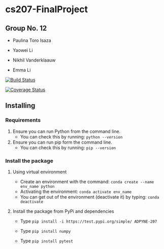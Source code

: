# cs207-FinalProject

## Group No. 12

- 
  Paulina Toro Isaza

- Yaowei Li

- Nikhil Vanderklaauw

- Emma Li


[![Build Status](https://travis-ci.org/PYNE-AD/cs207-FinalProject.svg?branch=master)](https://travis-ci.org/PYNE-AD/cs207-FinalProject)

[![Coverage Status](https://codecov.io/gh/PYNE-AD/cs207-FinalProject/branch/master/graph/badge.svg)](https://codecov.io/gh/PYNE-AD/cs207-FinalProject)



## Installing

### Requirements

1. Ensure you can run Python from the command line. 
   - You can check this by running: `python --version`
2. Ensure you can run  pip form the command line. 
   - You can check this by running: `pip --version`

### Install the package

1. Using virtual environment

   - Create an environment with the command: `conda create --name env_name python`
   - Activating the environment: `conda activate env_name`
   - You can get out of the environment (deactivate it) by typing: `conda deactivate`

2. Install the package from PyPi and dependencies

   - Type  `pip install -i https://test.pypi.org/simple/ ADPYNE-207`

   - Type `pip install numpy`

   - Type `pip install pytest`
